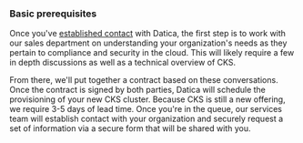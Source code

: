 ### Basic prerequisites

Once you've [established contact](https://datica.com/contact) with Datica, the first step is to work with our sales department on understanding your organization's needs as they pertain to compliance and security in the cloud. This will likely require a few in depth discussions as well as a technical overview of CKS.

From there, we'll put together a contract based on these conversations. Once the contract is signed by both parties, Datica will schedule the provisioning of your new CKS cluster. Because CKS is still a new offering, we require 3-5 days of lead time. Once you're in the queue, our services team will establish contact with your organization and securely request a set of information via a secure form that will be shared with you.
